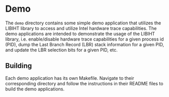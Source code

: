# Demo

The `demo` directory contains some simple demo application that utilizes the LIBIHT library to access and utilize Intel hardware trace capabilities. The demo applications are intended to demonstrate the usage of the LIBIHT library, i.e. enable/disable hardware trace capabilities for a given process id (PID), dump the Last Branch Record (LBR) stack information for a given PID, and update the LBR selection bits for a given PID, etc.

## Building

Each demo application has its own Makefile. Navigate to their corresponding directory and follow the instructions in their README files to build the demo applications.
